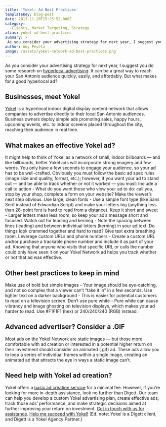 ```yaml
---
title: 'Yokel: Ad Best Practices'
templateKey: blog-post
date: 2013-11-20T15:25:52.000Z
category: 
  -Clients, Market Targeting, Strategy
alias: yokel-ad-best-practices
summary: > 
 As you consider your advertising strategy for next year, I suggest you do some research on hyperlocal advertising. It can be a great way to reach your San Antonio audience quickly, easily, and affordably. But what makes for a good hyperlocal ad?
author: Amy Peveto
image: /assets/yokel-network-ad-best-practices.png
---
```


As you consider your advertising strategy for next year, I suggest you do some research on [hyperlocal advertising](/insights/inbound-marketing-hyperlocal-content-it-you). It can be a great way to reach your San Antonio audience quickly, easily, and affordably. But what makes for a good hyperlocal ad?

Businesses, meet Yokel
----------------------

[Yokel](http://www.yokelnetwork.com/) is a hyperlocal indoor digital display content network that allows companies to advertise directly to their local San Antonio audiences. Business owners deploy simple ads promoting sales, happy hours, upcoming events, etc. to indoor screens placed throughout the city, reaching their audience in real time.

What makes an effective Yokel ad?
---------------------------------

It might help to think of Yokel as a network of small, indoor billboards — and like billboards, better Yokel ads will incorporate strong imagery and few words. You only have a few seconds to engage your audience, so your ad has to be well-crafted. Obviously you must follow the basic ad spec rules (image size and quality, format, etc.); however, if you want your ad to stand out — and be able to track whether or not it worked — you must: Include a call to action - What do you want those who view your ad to do: call you, stop by your shop, complete a form on your website? Make the viewer’s next step obvious. Use large, clean fonts - Use a simple font type (like Sans Serif instead of Edwardian Script) and make your letters big (anything less than 28-point font is hard to read from a distance). Keep it short and sweet - Larger letters mean less room, so keep your ad’s message short and focused. Watch out for leading and kerning - Note the spacing between lines (leading) and between individual letters (kerning) in your ad text. Do things look crammed together and hard to read? Give text extra breathing room. Leverage custom URLs and phone numbers - Create a custom URL and/or purchase a trackable phone number and include it as part of your ad. Knowing that anyone who visits that specific URL or calls the number could only have seen it on your Yokel Network ad helps you track whether or not that ad was effective.

Other best practices to keep in mind
------------------------------------

Make use of bold but simple images - Your image should be eye-catching, and not so complex that a viewer can’t “take it in” in a few seconds. Use lighter text on a darker background - This is easier for potential customers to read on a television screen. Don’t use pure white - Pure white can cause vibrancy and image ghosting on television displays, which makes your ad harder to read. Use #F1F1F1 (hex) or 240/240/240 (RGB) instead.

Advanced advertiser? Consider a .GIF
------------------------------------

Most ads on the Yokel Network are static images — but those more comfortable with ad creation or interested in a potential higher return on their investment should consider an animated (.gif) ad. These ads allow you to loop a series of individual frames within a single image, creating an animated ad that attracts the eye in ways a static image can’t.

Need help with Yokel ad creation?
---------------------------------

Yokel offers a [basic ad creation service](https://www.formstack.com/forms/?1627602-5TAJjGuzz5=) for a minimal fee. However, if you’re looking for more in-depth assistance, look no further than Digett. Our team can help you develop a custom Yokel advertising plan, create effective ads, track those ads’ performance, and make strategic decisions aimed at further improving your return on investment. [Get in touch with us for assistance](/contact). [Help me succeed with Yokel!](/contact) (Ed. note: Yokel is a Digett client, and Digett is a Yokel Agency Partner.)